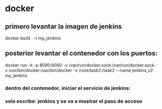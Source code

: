 # docker
## primero levantar la imagen de jenkins
docker build . -t my_jenkins

## posterior levantar el contenedor con los puertos:
docker run -it -p 8090:8080 -v /var/run/docker.sock:/var/run/docker.sock -v /usr/bin/docker:/usr/bin/docker -v /root/task2:/task2 --name jenkins_v2 my_jenkins

### dentro del contenedor, iniciar el servicio de jenkins:
### solo escribe: jenkins y se va a mostrar el pass de acceso